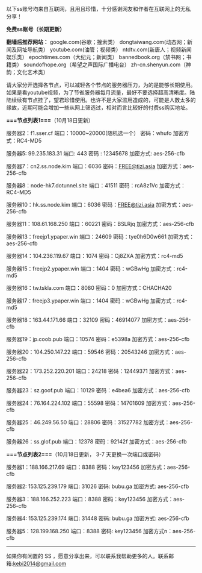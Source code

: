 以下ss账号均来自互联网，且用且珍惜，十分感谢网友和作者在互联网上的无私分享！

**免费ss账号（长期更新）**

**翻墙后推荐网站：** google.com(谷歌；搜索类） dongtaiwang.com(动态网；新闻及网址导航类）  youtube.com(油管；视频类）  ntdtv.com(新唐人；视频新闻娱乐类）    epochtimes.com（大纪元；新闻类）   bannedbook.org（禁书网；书籍类）   soundofhope.org（希望之声国际广播电台）
    zh-cn.shenyun.com（神韵；文化艺术类）


请大家分开选择各节点，可以减轻各个节点的服务器压力，为的是能够长期使用。如果是看youtube视频，为了节省服务器每月流量，最好不要选择超高清晰度。陆陆续续有节点挂了，望君珍惜使用。也许不是大家滥用造成的，可能是人数太多的缘故，近期可能会增加一些从网上筛选过，相对而言比较好的付费ss购买地址。

**===节点列表1===**（10月18日更新）

服务器2：f1.sser.cf
端口：10000~20000(随机选一个）
密码：whufo
加密方式：RC4-MD5


服务器5: 99.235.183.31
端口:  443
密码 : 12345678
加密方式: aes-256-cfb

服务器7：cn2.ss.node.kim
端口：6036
密码：FREE@tizi.asia
加密方式：aes-256-cfb

服务器8：node-hk7.dotunnel.site
端口：41511 
密码：rcA8z1Vc 
加密方式：RC4-MD5

服务器10：hk.ss.node.kim
端口：6036
密码：FREE@tizi.asia
加密方式：aes-256-cfb

服务器11：108.61.168.250
端口：60221
密码：BSLRjq
加密方式：aes-256-cfb


服务器13：freejp1.ypaper.win
端口：24609
密码：tye0h6D0w661
加密方式：aes-256-cfb

服务器14：104.236.119.67
端口：1074
密码：Cj8ZXA
加密方式：rc4-md5

服务器15：freejp2.ypaper.win
端口：1404
密码：wGBwHg
加密方式：rc4-md5

服务器16：tw.tskla.com
端口：8080
密码：0
加密方式：CHACHA20

服务器17：freejp3.ypaper.win
端口：1404
密码：wGBwHg
加密方式：rc4-md5

服务器18：163.44.171.66
端口：32109
密码：46914077
加密方式：aes-256-cfb

服务器19：jp.coob.pub
端口：10574
密码：e5398a
加密方式：aes-256-cfb

服务器20：104.250.147.22
端口：59546
密码：20543246
加密方式：aes-256-cfb


服务器22：173.252.220.201
端口：24218
密码：12449371
加密方式：aes-256-cfb

服务器23：sz.goof.pub
端口：10129
密码：e4bea6
加密方式：aes-256-cfb


服务器24：76.164.224.102
端口：55598
密码：14701609
加密方式：aes-256-cfb

服务器25：46.249.56.50
端口：28806
密码：31527782
加密方式：aes-256-cfb

服务器26：ss.glof.pub
端口：12378
密码：92142f
加密方式：aes-256-cfb


**===节点列表2===**（10月18日更新， 3-7 天更换一次端口或密码）

服务器1：188.166.217.69  端口：8388  密码：key123456   加密方式：aes-256-cfb

服务器2: 153.125.239.179 端口: 31026  密码: bubu.ga   加密方式: aes-256-cfb

服务器3：188.166.252.223 端口：8388  密码：key123456   加密方式：aes-256-cfb

服务器4: 153.125.239.174 端口: 31448 密码: bubu.ga    加密方式: aes-256-cfb

服务器5：128.199.168.250 端口：8388  密码: key123456   加密方式n：aes-256-cfb




***

如果你有闲置的 SS ，愿意分享出来，可以联系我帮助更多的人。联系邮箱:kebi2014@gmail.com



